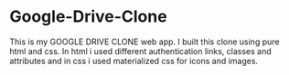 # Google-Drive-Clone
This is my GOOGLE DRIVE CLONE web app. I built this clone using pure html and css. In html i used different authentication links, classes and attributes and in css i used materialized css for icons and images.
